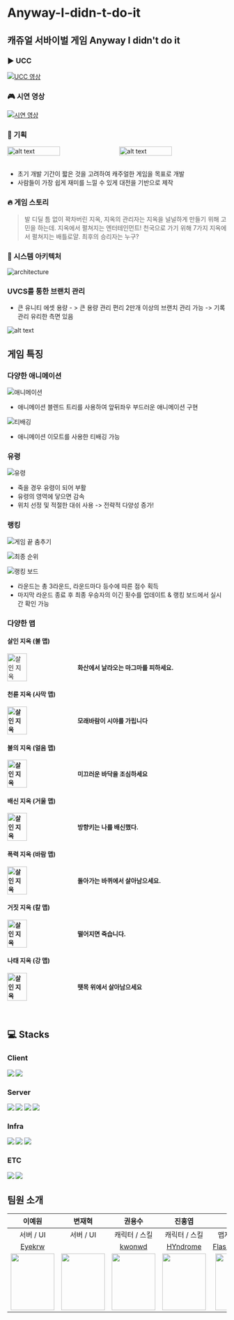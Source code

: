 # Anyway-I-didn-t-do-it

## 캐쥬얼 서바이벌 게임 Anyway I didn't do it

### ▶️ UCC

[![UCC 영상](http://img.youtube.com/vi/HOwiTeRc6-E/0.jpg)](https://www.youtube.com/watch?v=HOwiTeRc6-E)

### 🎮 시연 영상

[![시연 영상](http://img.youtube.com/vi/mzCqQ7Afbu0/0.jpg)](https://www.youtube.com/watch?v=mzCqQ7Afbu0)

### 📑 기획

<div style="display: flex; justify-content: space-between;">
  <img src="images/image.png" alt="alt text" style="width: 49%;">
  <img src="images/image-1.png" alt="alt text" style="width: 49%;">
</div>
<br>

- 초기 개발 기간이 짧은 것을 고려하여 캐주얼한 게임을 목표로 개발
- 사람들이 가장 쉽게 재미를 느낄 수 있게 대전을 기반으로 제작

### 🔥 게임 스토리

> 발 디딜 틈 없이 꽉차버린 지옥, 지옥의 관리자는 지옥을 널널하게 만들기 위해 고민을 하는데.
> 지옥에서 펼쳐지는 엔터테인먼트!
> 천국으로 가기 위해 7가지 지옥에서 펼쳐지는 배틀로얄.
> 최후의 승리자는 누구?

### 📂 시스템 아키텍처

![architecture](images/architecture.png)

### UVCS를 통한 브랜치 관리

- 큰 유니티 에셋 용량 - > 큰 용량 관리 편리 2만개 이상의 브랜치 관리 가능
  -> 기록 관리 유리한 측면 있음

![alt text](images/uvcs.gif)

## 게임 특징

### 다양한 애니메이션

![애니메이션](<images/다양한 애니메이션.gif>)

- 애니메이션 블렌드 트리를 사용하여 앞뒤좌우 부드러운 애니메이션 구현

![티배깅](images/티배깅.gif)

- 애니메이션 이모트를 사용한 티배깅 가능

### 유령

![유령](images/유령.gif)

- 죽을 경우 유령이 되어 부활
- 유령의 영역에 닿으면 감속
- 위치 선정 및 적절한 대쉬 사용 -> 전략적 다양성 증가!

### 랭킹

![게임 끝 춤추기](<images/게임 끝 춤추기.gif>)

![최종 순위](<images/최종 순위.gif>)

![랭킹 보드](<images/랭킹 보드.png>)

- 라운드는 총 3라운드, 라운드마다 등수에 따른 점수 획득
- 마지막 라운드 종료 후 최종 우승자의 이긴 횟수를 업데이트 & 랭킹 보드에서 실시간 확인 가능

### 다양한 맵

#### 살인 지옥 (불 맵)

<div style="display: flex; align-items: center;">
  <img src="images/firemap.png" alt="살인 지옥" style="width: 30%;"/>
  <div style="width: 50%; padding-left: 10px;">
    <strong>화산에서 날라오는 마그마를 피하세요.
  </div>
</div>

#### 천륜 지옥 (사막 맵)

<div style="display: flex; align-items: center;">
  <img src="images/desertmap.png" alt="살인 지옥" style="width: 30%;"/>
  <div style="width: 50%; padding-left: 10px;">
    <strong>모래바람이 시야를 가립니다
  </div>
</div>

#### 불의 지옥 (얼음 맵)

<div style="display: flex; align-items: center;">
  <img src="images/icemap.png" alt="살인 지옥" style="width: 30%;"/>
  <div style="width: 50%; padding-left: 10px;">
    <strong>미끄러운 바닥을
	조심하세요
  </div>
</div>

#### 배신 지옥 (거울 맵)

<div style="display: flex; align-items: center;">
  <img src="images/mirrormap.png" alt="살인 지옥" style="width: 30%;"/>
  <div style="width: 50%; padding-left: 10px;">
    <strong>방향키는 나를 배신했다.
  </div>
</div>

#### 폭력 지옥 (바람 맵)

<div style="display: flex; align-items: center;">
  <img src="images/windmap.png" alt="살인 지옥" style="width: 30%;"/>
  <div style="width: 50%; padding-left: 10px;">
    <strong>돌아가는 바퀴에서 살아남으세요.
  </div>
</div>

#### 거짓 지옥 (칼 맵)

<div style="display: flex; align-items: center;">
  <img src="images/swordmap.png" alt="살인 지옥" style="width: 30%;"/>
  <div style="width: 50%; padding-left: 10px;">
    <strong>떨어지면 죽습니다.
  </div>
</div>

#### 나태 지옥 (강 맵)

<div style="display: flex; align-items: center;">
  <img src="images/rivermap.png" alt="살인 지옥" style="width: 30%;"/>
  <div style="width: 50%; padding-left: 10px;">
    <strong>뗏목 위에서 살아남으세요
  </div>
</div>
<br>
<br>

## 💻 Stacks

### Client

<img src="https://img.shields.io/badge/unity-%23000000.svg?style=for-the-badge&logo=unity&logoColor=white">
<img src="https://img.shields.io/badge/photon-004480?style=for-the-badge&logo=photon&logoColor=white">

### Server

<img src="https://img.shields.io/badge/java-007396?style=for-the-badge&logo=java&logoColor=white">
<img src="https://img.shields.io/badge/springboot-6DB33F?style=for-the-badge&logo=springboot&logoColor=white">
<img src="https://img.shields.io/badge/mysql-4479A1?style=for-the-badge&logo=mysql&logoColor=white">
<img src="https://img.shields.io/badge/MongoDB-47A248?style=for-the-badge&logo=mongodb&logoColor=white">

### Infra

<img src="https://img.shields.io/badge/Docker-2496ED?style=for-the-badge&logo=Docker&logoColor=white">
<img src="https://img.shields.io/badge/Jenkins-D24939?style=for-the-badge&logo=Jenkins&logoColor=white">
<img src="https://img.shields.io/badge/AmazonEC2-FF9900?style=for-the-badge&logo=AmazonEC2&logoColor=white">

### ETC

<img src="https://img.shields.io/badge/git-F05032?style=for-the-badge&logo=git&logoColor=white">
<img src="https://img.shields.io/badge/GitLab-FC6D26?style=for-the-badge&logo=GitLab&logoColor=white">

## 팀원 소개

|                                             이예원                                             |                                             변재혁                                              |                                             권용수                                              |                                             진홍엽                                              |                                             정기영                                              |                                             조민우                                              |
| :--------------------------------------------------------------------------------------------: | :---------------------------------------------------------------------------------------------: | :---------------------------------------------------------------------------------------------: | :---------------------------------------------------------------------------------------------: | :---------------------------------------------------------------------------------------------: | :---------------------------------------------------------------------------------------------: |
|                                           서버 / UI                                            |                                            서버 / UI                                            |                                          캐릭터 / 스킬                                          |                                          캐릭터 / 스킬                                          |                                          맵제작 / 화살                                          |                                          맵제작 / 화살                                          |
|                              [Eyekrw](https://github.com/Eyekrw)                               |                                              []()                                               |                               [kwonwd](https://github.com/kwonwd)                               |                             [HYndrome](https://github.com/HYndrome)                             |                       [FlashingFuture](https://github.com/FlashingFuture)                       |                             [mauercho](https://github.com/mauercho)                             |
| <img src = "https://avatars.githubusercontent.com/u/62163559?v=4" width ="100" height = "130"> | <img src = "https://avatars.githubusercontent.com/u/156048545?v=4" width ="100" height = "130"> | <img src = "https://avatars.githubusercontent.com/u/156151476?v=4" width ="100" height = "130"> | <img src = "https://avatars.githubusercontent.com/u/118808892?v=4" width ="100" height = "130"> | <img src = "https://avatars.githubusercontent.com/u/148306893?v=4" width ="100" height = "130"> | <img src = "https://avatars.githubusercontent.com/u/156387215?v=4" width ="100" height = "130"> |
